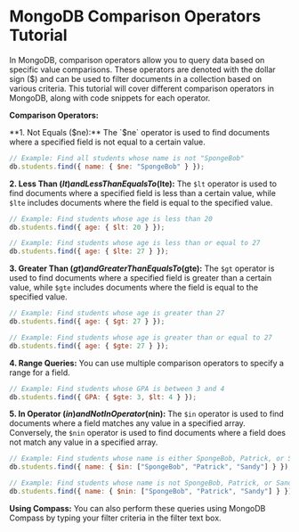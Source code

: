 # MongoDB Comparison Operators Tutorial


In MongoDB, comparison operators allow you to query data based on specific value comparisons. These operators are denoted with the dollar sign ($) and can be used to filter documents in a collection based on various criteria. This tutorial will cover different comparison operators in MongoDB, along with code snippets for each operator.

**Comparison Operators:**

**1. Not Equals ($ne):**
The `$ne` operator is used to find documents where a specified field is not equal to a certain value.

```javascript
// Example: Find all students whose name is not "SpongeBob"
db.students.find({ name: { $ne: "SpongeBob" } });
```

**2. Less Than ($lt) and Less Than Equals To ($lte):**
The `$lt` operator is used to find documents where a specified field is less than a certain value, while `$lte` includes documents where the field is equal to the specified value.

```javascript
// Example: Find students whose age is less than 20
db.students.find({ age: { $lt: 20 } });

// Example: Find students whose age is less than or equal to 27
db.students.find({ age: { $lte: 27 } });
```

**3. Greater Than ($gt) and Greater Than Equals To ($gte):**
The `$gt` operator is used to find documents where a specified field is greater than a certain value, while `$gte` includes documents where the field is equal to the specified value.

```javascript
// Example: Find students whose age is greater than 27
db.students.find({ age: { $gt: 27 } });

// Example: Find students whose age is greater than or equal to 27
db.students.find({ age: { $gte: 27 } });
```

**4. Range Queries:**
You can use multiple comparison operators to specify a range for a field.

```javascript
// Example: Find students whose GPA is between 3 and 4
db.students.find({ GPA: { $gte: 3, $lt: 4 } });
```

**5. In Operator ($in) and Not In Operator ($nin):**
The `$in` operator is used to find documents where a field matches any value in a specified array. Conversely, the `$nin` operator is used to find documents where a field does not match any value in a specified array.

```javascript
// Example: Find students whose name is either SpongeBob, Patrick, or Sandy
db.students.find({ name: { $in: ["SpongeBob", "Patrick", "Sandy"] } });

// Example: Find students whose name is not SpongeBob, Patrick, or Sandy
db.students.find({ name: { $nin: ["SpongeBob", "Patrick", "Sandy"] } });
```

**Using Compass:**
You can also perform these queries using MongoDB Compass by typing your filter criteria in the filter text box.
